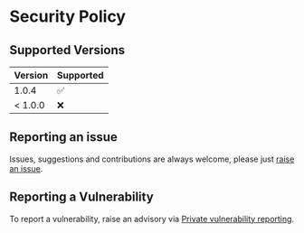# Security Policy

## Supported Versions

| Version | Supported          |
| ------- | ------------------ |
| 1.0.4   | :white_check_mark: |
| < 1.0.0 | :x:                |

## Reporting an issue

Issues, suggestions and contributions are always welcome, please just [raise an issue](https://github.com/a1ecbr0wn/bcd/issues/new).

## Reporting a Vulnerability

To report a vulnerability, raise an advisory via [Private vulnerability reporting](https://github.com/a1ecbr0wn/bcd/security/advisories/new).
